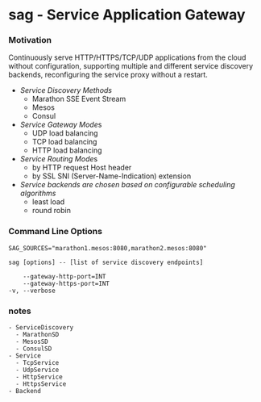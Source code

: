 # sag - Service Application Gateway

### Motivation

Continuously serve HTTP/HTTPS/TCP/UDP applications from the cloud without configuration,
supporting multiple and different service discovery backends,
reconfiguring the service proxy without a restart.

- *Service Discovery Methods*
  - Marathon SSE Event Stream
  - Mesos
  - Consul
- *Service Gateway Mode*s
  - UDP load balancing
  - TCP load balancing
  - HTTP load balancing
- *Service Routing Mode*s
  - by HTTP request Host header
  - by SSL SNI (Server-Name-Indication) extension
- *Service backends are chosen based on configurable scheduling algorithms*
  - least load
  - round robin

### Command Line Options

```
SAG_SOURCES="marathon1.mesos:8080,marathon2.mesos:8080"

sag [options] -- [list of service discovery endpoints]

    --gateway-http-port=INT
    --gateway-https-port=INT
-v, --verbose

```

### notes
```
- ServiceDiscovery
  - MarathonSD
  - MesosSD
  - ConsulSD
- Service
  - TcpService
  - UdpService
  - HttpService
  - HttpsService
- Backend
```
